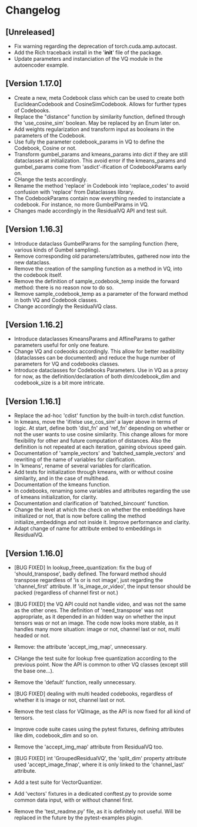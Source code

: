 # Changelog

## [Unreleased]

* Fix warning regarding the deprecation of torch.cuda.amp.autocast.
* Add the Rich traceback install in the '__init__' file of the package.
* Update parameters and instanciation of the VQ module in the autoencoder example.

## [Version 1.17.0]

* Create a new, meta Codebook class which can be used to create both EuclideanCodebook and CosineSimCodebook. Allows for further types of Codebooks.
* Replace the "distance" function by similarity function, defined through the 'use_cosine_sim' boolean. May be replaced by an Enum later on.
* Add weights regularization and transform input as booleans in the parameters of the Codebook.
* Use fully the parameter codebook_params in VQ to define the Codebook, Cosine or not.
* Transform gumbel_params and kmeans_params into dict if they are still dataclasses at initialization. This avoid error if the kmeans_params and gumbel_params come from 'asdict'-ification of CodebookParams early on.
* CHange the tests accordingly.
* Rename the method 'replace' in Codebook into 'replace_codes' to avoid confusion with 'replace' from Dataclasses library.
* The CodebookParams contain now everything needed to instanciate a codebook. For instance, no more GumbelParams in VQ.
* Changes made accordingly in the ResidualVQ API and test suit.


## [Version 1.16.3]

* Introduce dataclass GumbelParams for the sampling function (here, various kinds of Gumbel sampling).
* Remove corresponding old parameters/attributes, gathered now into the new dataclass.
* Remove the creation of the sampling function as a method in VQ, into the codebook itself.
* Remove the definition of sample_codebook_temp inside the forward method: there is no reason now to do so.
* Remove sample_codebook_temp as a parameter of the forward method in both VQ and Codebook classes.
* Change accordingly the ResidualVQ class.

## [Version 1.16.2]

* Introduce dataclasses KmeansParams and AffineParams to gather parameters useful for only one feature.
* Change VQ and codeooks accordingly. This allow for better readibility (dataclasses can be documented) and reduce the huge number of parameters for VQ and codebooks classes.
* Introduce dataclasses for Codebooks Parameters. Use in VQ as a proxy for now, as the definition/declaration of both dim/codebook_dim and codebook_size is a bit more intricate.

## [Version 1.16.1]

* Replace the ad-hoc 'cdist' function by the built-in torch.cdist function.
* In kmeans, move the 'if/else use_cos_sim' a layer above in terms of logic. At start, define both 'dist_fn' and 'ref_fn' depending on whether or not the user wants to use cosine similarity. This change allows for more flexibility for other and future computation of distances. Also the definition is not repeated at each iteration, gaining obvious speed gain.
* Documentation of 'sample_vectors' and 'batched_sample_vectors' and rewriting of the name of variables for clarification.
* In 'kmeans', rename of several variables for clarification.
* Add tests for initialization through kmeans, with or without cosine similarity, and in the case of multihead.
* Documentation of the kmeans function.
* In codebooks, renaming some variables and attributes regarding the use of kmeans initialization, for clarity.
* Documentation and clarification of 'batched_bincount' function.
* Change the level at which the check on whether the embeddings have initialized or not, that is now before calling the method initialize_embeddings and not inside it. Improve performance and clarity.
* Adapt change of name for attribute embed to embeddings in ResidualVQ.

## [Version 1.16.0]

* [BUG FIXED] In lookup_freee_quantization: fix the bug of 'should_transpose', badly defined. The forward method should transpose regardless of 'is or is not image', just regarding the 'channel_first' attribute. If 'is_image_or_video', the input tensor should be packed (regardless of channel first or not.)
* [BUG FIXED] the VQ API could not handle video, and was not the same as the other ones. The definition of 'need_transpose' was not appropriate, as it depended in an hidden way on whether the input tensors was or not an image. The code now looks more stable, as it handles many more situation: image or not, channel last or not, multi headed or not.
* Remove: the attribute 'accept_img_map', unnecessary.
* CHange the test suite for lookup free quantization according to the previous point. Now the API is common to other VQ classes (except still the base one...).
* Remove the 'default' function, really unnecessary.
* [BUG FIXED] dealing with multi headed codebooks, regardless of whether it is image or not, channel last or not.
* Remove the test class for VQImage, as the API is now fixed for all kind of tensors.
* Improve code suite cases using the pytest fixtures, defining attributes like dim, codebook_dim and so on.
* Remove the 'accept_img_map' attribute from ResidualVQ too.
* [BUG FIXED] int 'GroupedResidualVQ', the 'split_dim' property attribute used 'accept_image_fmap', where it is only linked to the 'channel_last' attribute.

* Add a test suite for VectorQuantizer.
* Add 'vectors' fixtures in a dedicated conftest.py to provide some common data input, with or without channel first.
* Remove the 'test_readme.py' file, as it is definitely not useful. Will be replaced in the future by the pytest-examples plugin.

